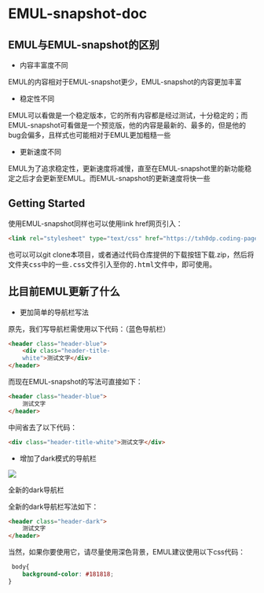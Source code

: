 

# EMUL-snapshot-doc

## EMUL与EMUL-snapshot的区别

- 内容丰富度不同

EMUL的内容相对于EMUL-snapshot更少，EMUL-snapshot的内容更加丰富

- 稳定性不同

EMUL可以看做是一个稳定版本，它的所有内容都是经过测试，十分稳定的；而EMUL-snapshot可看做是一个预览版，他的内容是最新的、最多的，但是他的bug会偏多，且样式也可能相对于EMUL更加粗糙一些

- 更新速度不同

EMUL为了追求稳定性，更新速度将减慢，直至在EMUL-snapshot里的新功能稳定之后才会更新至EMUL。而EMUL-snapshot的更新速度将快一些

## Getting Started

使用EMUL-snapshot同样也可以使用link href网页引入：

```html
<link rel="stylesheet" type="text/css" href="https://txh0dp.coding-pages.com/input/emul-snapshot.min.css">
```

也可以可以git clone本项目，或者通过代码仓库提供的下载按钮下载.zip，然后将<kbd>文件夹css</kbd>中的一些<kbd>.css</kbd>文件引入至你的<kbd>.html</kbd>文件中，即可使用。

## 比目前EMUL更新了什么

- 更加简单的导航栏写法

原先，我们写导航栏需使用以下代码：（蓝色导航栏）

```html
<header class="header-blue">
    <div class="header-title-
    white">测试文字</div>
</header>
```

而现在EMUL-snapshot的写法可直接如下：

```html
<header class="header-blue">
    测试文字
</header>
```

中间省去了以下代码：
```html
<div class="header-title-white">测试文字</div>
```

- 增加了dark模式的导航栏

![](https://ct3fak.coding-pages.com/EMUL-docs-img/%E6%8D%95%E8%8E%B7.PNG)

全新的dark导航栏

全新的dark导航栏写法如下：

```html
<header class="header-dark">
    测试文字
</header>
```

当然，如果你要使用它，请尽量使用深色背景，EMUL建议使用以下css代码：

```css
 body{
    background-color: #181818;
}
```

